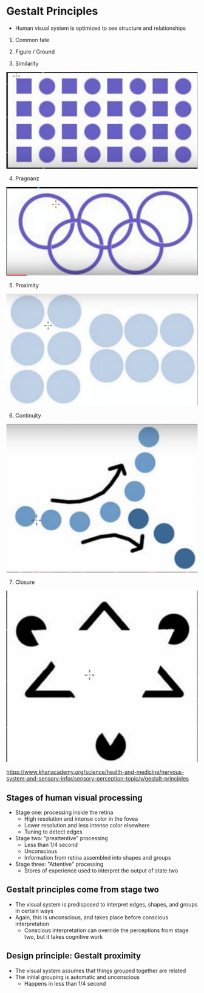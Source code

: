 # Gestalt Principles

- Human visual system is optimized to see structure and relationships

1. Common fate

2. Figure / Ground

3. Similarity

![image](../../media/Gestalt-Principles-image1.jpg)

4. Pragnanz

![image](../../media/Gestalt-Principles-image2.jpg)

5. Proximity

![image](../../media/Gestalt-Principles-image3.jpg)

6. Continuity

![image](../../media/Gestalt-Principles-image4.jpg)

7. Closure

![image](../../media/Gestalt-Principles-image5.jpg)

https://www.khanacademy.org/science/health-and-medicine/nervous-system-and-sensory-infor/sensory-perception-topic/v/gestalt-principles

## Stages of human visual processing

- Stage one: processing inside the retina
    - High resolution and intense color in the fovea
    - Lower resolution and less intense color elsewhere
    - Tuning to detect edges
- Stage two: "preattentive" processing
    - Less than 1/4 second
    - Unconscious
    - Information from retina assembled into shapes and groups
- Stage three: "Attentive" processing
    - Stores of experience used to interpret the output of state two

## Gestalt principles come from stage two

- The visual system is predisposed to interpret edges, shapes, and groups in certain ways
- Again, this is unconscious, and takes place before conscious interpretation
    - Conscious interpretation can override the perceptions from stage two, but it takes cognitive work

## Design principle: Gestalt proximity

- The visual system assumes that things grouped together are related
- The initial grouping is automatic and unconscious
    - Happens in less than 1/4 second
